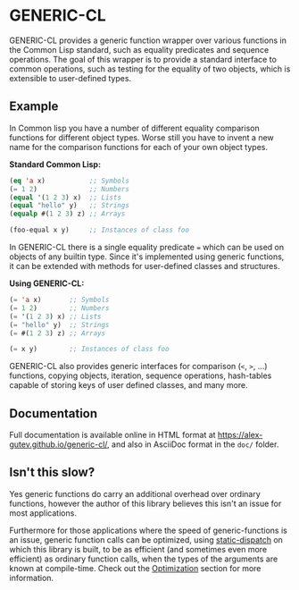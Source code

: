 # GENERIC-CL

GENERIC-CL provides a generic function wrapper over various functions
in the Common Lisp standard, such as equality predicates and sequence
operations. The goal of this wrapper is to provide a standard
interface to common operations, such as testing for the equality of
two objects, which is extensible to user-defined types.

## Example

In Common lisp you have a number of different equality comparison
functions for different object types. Worse still you have to invent a
new name for the comparison functions for each of your own object
types.

**Standard Common Lisp:**

```lisp
(eq 'a x)           ;; Symbols
(= 1 2)             ;; Numbers
(equal '(1 2 3) x)  ;; Lists
(equal "hello" y)   ;; Strings
(equalp #(1 2 3) z) ;; Arrays

(foo-equal x y)     ;; Instances of class foo
```

In GENERIC-CL there is a single equality predicate `=` which can be
used on objects of any builtin type. Since it's implemented using
generic functions, it can be extended with methods for user-defined
classes and structures.

**Using GENERIC-CL:**

```lisp
(= 'a x)       ;; Symbols
(= 1 2)        ;; Numbers
(= '(1 2 3) x) ;; Lists
(= "hello" y)  ;; Strings
(= #(1 2 3) z) ;; Arrays

(= x y)        ;; Instances of class foo
```

GENERIC-CL also provides generic interfaces for comparison (`<`, `>`,
...) functions, copying objects, iteration, sequence operations,
hash-tables capable of storing keys of user defined classes, and many
more.

## Documentation

Full documentation is available online in HTML format at
<https://alex-gutev.github.io/generic-cl/>, and also in AsciiDoc
format in the `doc/` folder.

## Isn't this slow?

Yes generic functions do carry an additional overhead over ordinary
functions, however the author of this library believes this isn't an
issue for most applications.

Furthermore for those applications where the speed of
generic-functions is an issue, generic function calls can be
optimized, using
[static-dispatch](https://github.com/alex-gutev/static-dispatch) on
which this library is built, to be as efficient (and sometimes even
more efficient) as ordinary function calls, when the types of the
arguments are known at compile-time. Check out the
[Optimization](https://alex-gutev.github.io/generic-cl/#optimization)
section for more information.

